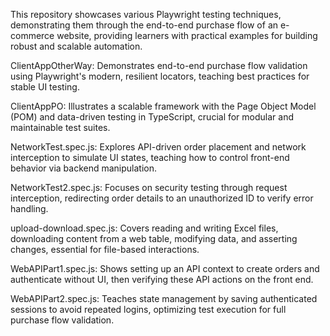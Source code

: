 This repository showcases various Playwright testing techniques, demonstrating them through the end-to-end purchase flow of an e-commerce website, providing learners with practical examples for building robust and scalable automation.

ClientAppOtherWay: Demonstrates end-to-end purchase flow validation using Playwright's modern, resilient locators, teaching best practices for stable UI testing.

ClientAppPO: Illustrates a scalable framework with the Page Object Model (POM) and data-driven testing in TypeScript, crucial for modular and maintainable test suites.

NetworkTest.spec.js: Explores API-driven order placement and network interception to simulate UI states, teaching how to control front-end behavior via backend manipulation.

NetworkTest2.spec.js: Focuses on security testing through request interception, redirecting order details to an unauthorized ID to verify error handling.

upload-download.spec.js: Covers reading and writing Excel files, downloading content from a web table, modifying data, and asserting changes, essential for file-based interactions.

WebAPIPart1.spec.js: Shows setting up an API context to create orders and authenticate without UI, then verifying these API actions on the front end.

WebAPIPart2.spec.js: Teaches state management by saving authenticated sessions to avoid repeated logins, optimizing test execution for full purchase flow validation.


